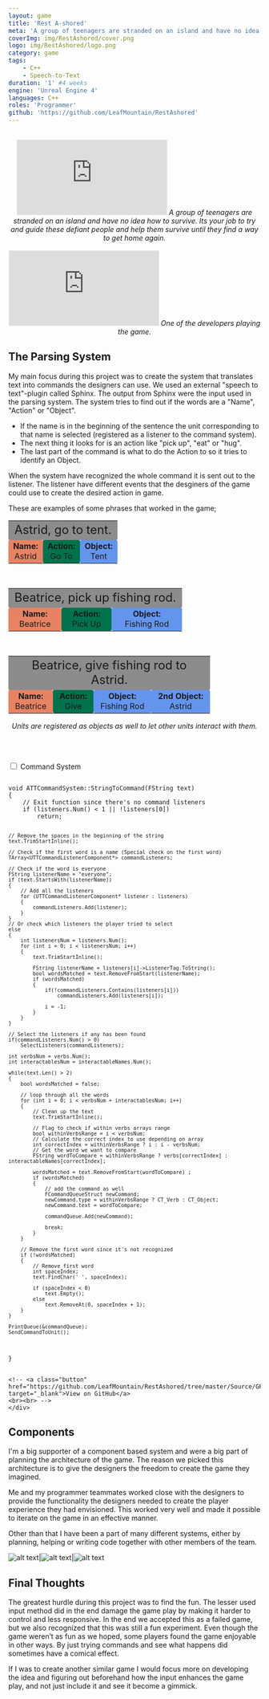 ```yaml
---
layout: game
title: 'Rest A-shored'
meta: 'A group of teenagers are stranded on an island and have no idea how to survive. Its your job to try and guide these defiant people and help them survive until they find a way to get home again.'
coverImg: img/RestAshored/cover.png
logo: img/RestAshored/logo.png
category: game
tags:
    - C++
    - Speech-to-Text
duration: '1' #4 weeks
engine: 'Unreal Engine 4'
languages: C++
roles: 'Programmer'
github: 'https://github.com/LeafMountain/RestAshored'
---
```

<br/>
<center>
<iframe class="video" src="https://www.youtube.com/embed/qiopL5JH13k" frameborder="0" allow="autoplay; encrypted-media" allowfullscreen></iframe>
<i> A group of teenagers are stranded on an island and have no idea how to survive. Its your job to try and guide these defiant people and help them survive until they find a way to get home again. </i>
</center>

<br>

<center>
<iframe class="video" src="https://www.youtube.com/embed/4HDeKBsptXE" frameborder="0" allow="autoplay; encrypted-media" allowfullscreen></iframe>
<i> One of the developers playing the game. </i>
</center>

## The Parsing System
My main focus during this project was to create the system that translates text into commands the designers can use. We used an external "speech to text"-plugin called Sphinx. The output from Sphinx were the input used in the parsing system. The system tries to find out if the words are a "Name", "Action" or "Object".

* If the name is in the beginning of the sentence the unit corresponding to that name is selected (registered as a listener to the command system).
* The next thing it looks for is an action like "pick up", "eat" or "hug".
* The last part of the command is what to do the Action to so it tries to identify an Object.

When the system have recognized the whole command it is sent out to the listener. The listener have different events that the desginers of the game could use to create the desired action in game.

These are examples of some phrases that worked in the game;

<table style="text-align:center; width: 80%;">
    <tr>
        <td style="background: #8c8c8c; border-radius: 3px; font-size:150%;" colspan="3">
                Astrid, go to tent.
        </td>
    </tr>
    <tr>
        <td style="background: #E68364; border-radius: 3px;">
            <b>Name:</b><br> Astrid
        </td>
        <td style="background: #00724e; border-radius: 3px;">
            <b>Action:</b><br> Go To
        </td>
        <td style="background: #6495ed; border-radius: 3px;">
            <b>Object:</b><br> Tent
        </td>
    </tr>
</table>

<br>

<table style="text-align:center; width: 80%;">
    <tr>
        <td style="background: #8c8c8c; border-radius: 3px; font-size:150%;" colspan="3">
                Beatrice, pick up fishing rod.
        </td>
    </tr>
    <tr>
        <td style="background: #E68364; border-radius: 3px;">
            <b>Name:</b><br> Beatrice
        </td>
        <td style="background: #00724e; border-radius: 3px;">
            <b>Action:</b><br> Pick Up
        </td>
        <td style="background: #6495ed; border-radius: 3px;">
            <b>Object:</b><br> Fishing Rod
        </td>
    </tr>
</table>

<br>

<table style="text-align:center; width: 80%;">
    <tr>
        <td style="background: #8c8c8c; border-radius: 3px; font-size:150%;" colspan="4">
                Beatrice, give fishing rod to Astrid.
        </td>
    </tr>
    <tr>
        <td style="background: #E68364; border-radius: 3px;">
            <b>Name:</b><br> Beatrice
        </td>
        <td style="background: #00724e; border-radius: 3px;">
            <b>Action:</b><br> Give
        </td>
        <td style="background: #6495ed; border-radius: 3px;">
            <b>Object:</b><br> Fishing Rod
        </td>
        <td style="background: #6495ed; border-radius: 3px;">
            <b>2nd Object:</b><br> Astrid
        </td>
    </tr>
</table>

<center>
<i>Units are registered as objects as well to let other units interact with them.</i>
</center>

<br><br>

<div class="wrap-collabsible">
  <input id="collapsible" class="toggle" type="checkbox">
  <label for="collapsible" class="lbl-toggle">Command System</label>
  <div class="collapsible-content">
    <div class="content-inner">
    <pre><code class='language-cpp'>
void ATTCommandSystem::StringToCommand(FString text)
{
    // Exit function since there's no command listeners
    if (listeners.Num() < 1 || !listeners[0])
        return;

    // Remove the spaces in the beginning of the string
    text.TrimStartInline();

    // Check if the first word is a name (Special check on the first word)
    TArray<UTTCommandListenerComponent*> commandListeners;

    // Check if the word is everyone
    FString listenerName = "everyone";
    if (text.StartsWith(listenerName))
    {
        // Add all the listeners
        for (UTTCommandListenerComponent* listener : listeners)
        {
            commandListeners.Add(listener);
        }
    }
    // Or check which listeners the player tried to select
    else
    {
        int listenersNum = listeners.Num();
        for (int i = 0; i < listenersNum; i++)
        {
            text.TrimStartInline();

            FString listenerName = listeners[i]->ListenerTag.ToString();
            bool wordsMatched = text.RemoveFromStart(listenerName);
            if (wordsMatched)
            {
                if(!commandListeners.Contains(listeners[i]))
                    commandListeners.Add(listeners[i]);
    
                i = -1;
            }
        }
    }

    // Select the listeners if any has been found
    if(commandListeners.Num() > 0)
        SelectListeners(commandListeners);

    int verbsNum = verbs.Num();
    int interactablesNum = interactableNames.Num();

    while(text.Len() > 2)
    {
        bool wordsMatched = false;

        // loop through all the words
        for (int i = 0; i < verbsNum + interactablesNum; i++)
        {
            // Clean up the text
            text.TrimStartInline();

            // Flag to check if within verbs arrays range
            bool withinVerbsRange = i < verbsNum;
            // Calculate the correct index to use depending on array
            int correctIndex = withinVerbsRange ? i : i - verbsNum;
            // Get the word we want to compare
            FString wordToCompare = withinVerbsRange ? verbs[correctIndex] : interactableNames[correctIndex];

            wordsMatched = text.RemoveFromStart(wordToCompare) ;
            if (wordsMatched)
            {
                // add the command as well
                FCommandQueueStruct newCommand;
                newCommand.type = withinVerbsRange ? CT_Verb : CT_Object;
                newCommand.text = wordToCompare;

                commandQueue.Add(newCommand);

                break;
            }
        }

        // Remove the first word since it's not recognized
        if (!wordsMatched)
        {
            // Remove first word
            int spaceIndex;
            text.FindChar(' ', spaceIndex);

            if (spaceIndex < 0)
                text.Empty();
            else
                text.RemoveAt(0, spaceIndex + 1);
        }
    }

    PrintQueue(&commandQueue);
    SendCommandToUnit();
}
    </code></pre>

    <!-- <a class="button" href="https://github.com/LeafMountain/RestAshored/tree/master/Source/GP2_Team3/CommandSystem" target="_blank">View on GitHub</a>
    <br><br> -->
    </div>
  </div>
</div>

## Components
I'm a big supporter of a component based system and were a big part of planning the architecture of the game. The reason we picked this architecture is to give the designers the freedom to create the game they imagined.

Me and my programmer teammates worked close with the designers to provide the functionality the designers needed to create the player experience they had envisioned. This worked very well and made it possible to iterate on the game in an effective manner.

Other than that I have been a part of many different systems, either by planning, helping or writing code together with other members of the team.

<!-- <img src="{{site.baseurl}}/img/RestAshored/RobinUseStone.gif" height="250px" width="400px">
<img src="{{site.baseurl}}/img/RestAshored/punchastrid.gif" height="250px" width="400px">
<img src="{{site.baseurl}}/img/RestAshored/astridgetwarm.gif" height="250px" width="400px"> -->

![alt text]({{site.baseurl}}/img/RestAshored/RobinUseStone.gif "Harvesting Rocks")|![alt text]({{site.baseurl}}/img/RestAshored/punchastrid.gif "Logo Title Text 1")|![alt text]({{site.baseurl}}/img/RestAshored/astridgetwarm.gif "Logo Title Text 1")

## Final Thoughts
The greatest hurdle during this project was to find the fun. The lesser used input method did in the end damage the game play by making it harder to control and less responsive. In the end we accepted this as a failed game, but we also recognized that this was still a fun experiment. Even though the game weren’t as fun as we hoped, some players found the game enjoyable in other ways. By just trying commands and see what happens did sometimes have a comical effect.

If I was to create another similar game I would focus more on developing the idea and figuring out beforehand how the input enhances the game play, and not just include it and see it become a gimmick. 

<!-- One of the most difficult challenges of this project was the relatively unique way of controlling the game. We picked voice input because of the player engagement. We wanted the player to feel kind of like a nagging parent and get to know the people they were controlling. Of course speech recognition is at its best not fully accurate, especially with different accents, which made this a somewhat difficult way of controlling the game. The game were planned and build around this feature which made it hard in the end to switch to another input, which in turn could have enhanced the game play.

Another challenge was the way we wanted the game to be experienced vs the way people interacted with the game. We wanted the player to try and communicate with the people by using different phrases which the player would find on its own. But with the feedback we got it was obvious that this was not a very fun way to experience this game. By adding a more extensive tutorial we believe we got a good balance between knowing the basic command while still throwing in some other "secret" phrases and keywords. -->

<!-- ## Gameplay -->

<!-- <table>
<tr>
<td>
<h3> Voice Input: </h3>
The game uses voice input to control the game. By saying the characters name the player are able to select that character. After that the character listens for certain command such as "Go to camp" or "Pick up axe".
</td>
</tr>

</table>
<table>

<tr>
<td>
<h3> Survival: </h3>
<p>
The players goal is to help the characters survive on the island by guideing them. By telling them what to do the characters can collect, feed and move to locations that will help them survive. Part of the challenge is getting them to listen, they are teenagears after all.
</p>
</td>
<td>
<img src="{{site.baseurl}}/img/RestAshored/RobinUseStone.gif" height="250px" width="400px">
</td>
</tr>

</table>
<table>

<tr>
<td>
<h3> Ownership: </h3>
<p>
We want to give the player the ability to make the game their own adventure. By letting the player build up their own camp the player will be able to create their own story.
</p>
</td>
</tr>

</table>
<table>

<tr>
<td>
<h3> Management: </h3>
<p>
The game features three values that each character need to keep at a desired level. Each character has Hunger, Temperature and Comfort. Hunger slowly decreses and the character needs to eat to refill this value. Temperature is the temperature of the character which is affected by the weather, water and nearby heatsources. The final value is Comfort which controls the feelings of the character.
</p>
</td>
<td>
<img src="{{site.baseurl}}/img/RestAshored/punchastrid.gif" height="250px" width="400px">
</td>
</tr>

</table>
<table>

<tr>
<td>
<h3> A Living Game: </h3>
<p>
We want the people to feel more alive. By adding the ability for them to have feelings towords different beings on the island. This makes them interact with each other in different ways.
</p>
</td>
</tr>

</table>
<table>

<tr>
<td>
<h3> A Living Game: </h3>
<p>
We want the people to feel more alive. By adding the ability for them to have feelings towords different beings on the island. This makes them interact with each other in different ways.
</p>
</td>
<td>
<img src="{{site.baseurl}}/img/RestAshored/astridgetwarm.gif" height="250px" width="400px">
</td>
</tr>
</table> -->


<!-- ## Acknowledgement

* Folke Ströving Nielsen - Programmer
* Johan Andersson - Programmer
* Bruno Brito - Game Designer
* Daniel Nyberg - Game Designer
* Andreas Tobiasson - Game Designer
* Vilhelm Lindroos - 3D Artist
* Tony Högye - 3D Artist
* Nomi Bontegard - 3D Artist
* Johannes Ekholm - 2D Artist
* Beatrice Karlsson - 2D Artist
* Oneal Priyanto - 2D Artist -->
